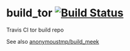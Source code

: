 # build_tor [![Build Status](https://travis-ci.org/anonymoustmp/build_tor.svg?branch=master)](https://travis-ci.org/anonymoustmp/build_tor)
Travis CI tor build repo

See also [anonymoustmp/build_meek](https://github.com/anonymoustmp/build_meek)

